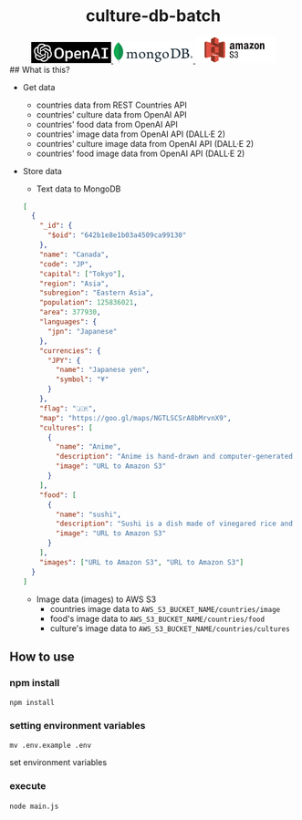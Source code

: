 <div align="center">

# culture-db-batch

  <a href="https://openai.com/" target="_blank">
    <img width="140" alt="OpenAI-logo" src="README/OpenAI.png" />
  </a>
  <a href="https://mongodb.com/" target="_blank">
    <img width="140" alt="mongoDB-logo" src="README/mongoDB.png" />
  </a>
  <a href="https://aws.amazon.com/s3/" target="_blank">
    <img width="140" alt="S3-logo" src="README/S3.png" />
  </a>
</div>
## What is this?

- Get data

  - countries data from REST Countries API
  - countries' culture data from OpenAI API
  - countries' food data from OpenAI API
  - countries' image data from OpenAI API (DALL·E 2)
  - countries' culture image data from OpenAI API (DALL·E 2)
  - countries' food image data from OpenAI API (DALL·E 2)

- Store data

  - Text data to MongoDB

  ```json
  [
    {
      "_id": {
        "$oid": "642b1e8e1b03a4509ca99130"
      },
      "name": "Canada",
      "code": "JP",
      "capital": ["Tokyo"],
      "region": "Asia",
      "subregion": "Eastern Asia",
      "population": 125836021,
      "area": 377930,
      "languages": {
        "jpn": "Japanese"
      },
      "currencies": {
        "JPY": {
          "name": "Japanese yen",
          "symbol": "¥"
        }
      },
      "flag": "🇯🇵",
      "map": "https://goo.gl/maps/NGTLSCSrA8bMrvnX9",
      "cultures": [
        {
          "name": "Anime",
          "description": "Anime is hand-drawn and computer-generated animation originating from Japan.",
          "image": "URL to Amazon S3"
        }
      ],
      "food": [
        {
          "name": "sushi",
          "description": "Sushi is a dish made of vinegared rice and seafood or vegetables.",
          "image": "URL to Amazon S3"
        }
      ],
      "images": ["URL to Amazon S3", "URL to Amazon S3"]
    }
  ]
  ```

  - Image data (images) to AWS S3
    - countries image data to `AWS_S3_BUCKET_NAME/countries/image`
    - food's image data to `AWS_S3_BUCKET_NAME/countries/food`
    - culture's image data to `AWS_S3_BUCKET_NAME/countries/cultures`

## How to use

### npm install

```
npm install
```

### setting environment variables

```
mv .env.example .env
```

set environment variables

### execute

```
node main.js
```
